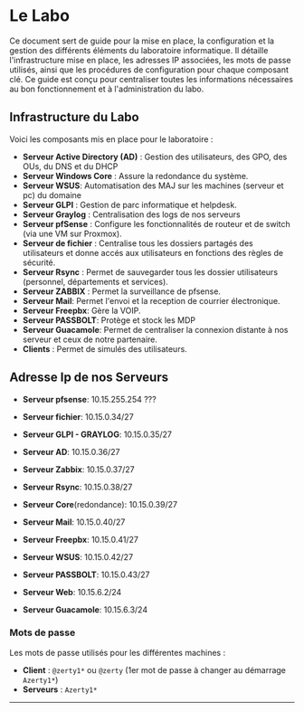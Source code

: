# Le Labo

Ce document sert de guide pour la mise en place, la configuration et la gestion des différents éléments du laboratoire informatique. Il détaille l'infrastructure mise en place, les adresses IP associées, les mots de passe utilisés, ainsi que les procédures de configuration pour chaque composant clé. Ce guide est conçu pour centraliser toutes les informations nécessaires au bon fonctionnement et à l'administration du labo.

## Infrastructure du Labo

Voici les composants mis en place pour le laboratoire :

- **Serveur Active Directory (AD)** : Gestion des utilisateurs, des GPO, des OUs, du DNS et du DHCP
- **Serveur Windows Core** : Assure la redondance du système.
- **Serveur WSUS**: Automatisation des MAJ sur les machines (serveur et pc) du domaine
- **Serveur GLPI** : Gestion de parc informatique et helpdesk.
- **Serveur Graylog** : Centralisation des logs de nos serveurs
- **Serveur pfSense** : Configure les fonctionnalités de routeur et de switch (via une VM sur Proxmox).
- **Serveur de fichier** : Centralise tous les dossiers partagés des utilisateurs et donne accés aux utilisateurs en fonctions des règles de sécurité.
- **Serveur Rsync** : Permet de sauvegarder tous les dossier utilisateurs (personnel, départements et services).
- **Serveur ZABBIX** : Permet la surveillance de pfsense.
- **Serveur Mail**: Permet l'envoi et la reception de courrier électronique.
- **Serveur Freepbx**: Gère la VOIP.
- **Serveur PASSBOLT**: Protège et stock les MDP
- **Serveur Guacamole**: Permet de centraliser la connexion distante à nos serveur et ceux de notre partenaire.
- **Clients** : Permet de simulés des utilisateurs.

## Adresse Ip de nos Serveurs

- **Serveur pfsense**: 10.15.255.254 ???
- **Serveur fichier**: 10.15.0.34/27
- **Serveur GLPI - GRAYLOG**: 10.15.0.35/27
- **Serveur AD**: 10.15.0.36/27
- **Serveur Zabbix**: 10.15.0.37/27
- **Serveur Rsync**: 10.15.0.38/27
- **Serveur Core**(redondance): 10.15.0.39/27
- **Serveur Mail**: 10.15.0.40/27
- **Serveur Freepbx**: 10.15.0.41/27
- **Serveur WSUS**: 10.15.0.42/27
- **Serveur PASSBOLT**: 10.15.0.43/27

- **Serveur Web**: 10.15.6.2/24
- **Serveur Guacamole**: 10.15.6.3/24

### Mots de passe

Les mots de passe utilisés pour les différentes machines :

- **Client** : `@zerty1*` ou `@zerty` (1er mot de passe à changer au démarrage `Azerty1*`)
- **Serveurs** : `Azerty1*`

---

